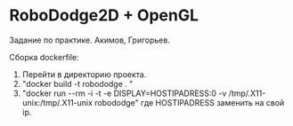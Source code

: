 # RoboDodge2D + OpenGL
Задание по практике. Акимов, Григорьев.  

Сборка dockerfile:
1. Перейти в директорию проекта.
2. "docker build -t robododge . "
3. "docker run --rm  -i -t -e DISPLAY=HOSTIPADRESS:0 -v /tmp/.X11-unix:/tmp/.X11-unix robododge" где HOSTIPADRESS заменить на свой ip.
